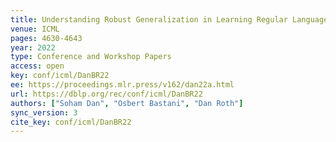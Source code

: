 ```yaml
---
title: Understanding Robust Generalization in Learning Regular Languages.
venue: ICML
pages: 4630-4643
year: 2022
type: Conference and Workshop Papers
access: open
key: conf/icml/DanBR22
ee: https://proceedings.mlr.press/v162/dan22a.html
url: https://dblp.org/rec/conf/icml/DanBR22
authors: ["Soham Dan", "Osbert Bastani", "Dan Roth"]
sync_version: 3
cite_key: conf/icml/DanBR22
---
```

